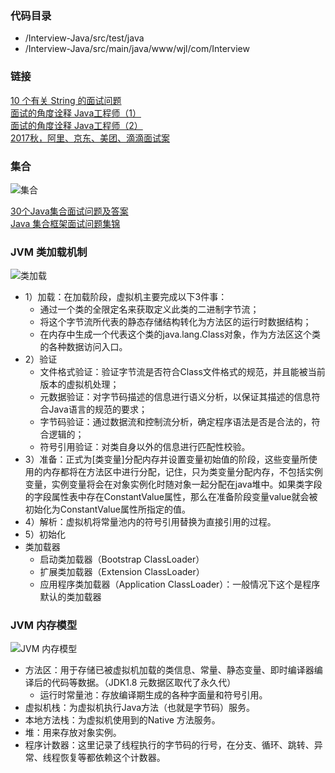 ### 代码目录
+ /Interview-Java/src/test/java 
+ /Interview-Java/src/main/java/www/wjl/com/Interview

### 链接
[10 个有关 String 的面试问题](https://mp.weixin.qq.com/s/uaytl6QKKTqLitvXxlcU2g)  
[面试的角度诠释 Java工程师（1）](https://mp.weixin.qq.com/s?__biz=MjM5NzMyMjAwMA==&mid=2651479600&idx=1&sn=7f310d3fe836232e72491e595ffbaa1f&chksm=bd25324f8a52bb59863fa0c133e6d381def118bed4d820ef523afb12ec62bac8d508202da214&mpshare=1&scene=1&srcid=061265cmoVaAepudXykwsdN6#rd)  
[面试的角度诠释 Java工程师（2）](https://mp.weixin.qq.com/s?__biz=MjM5NzMyMjAwMA==&mid=2651479604&idx=1&sn=2a4d352795d60297e236dc4d06b59a04&chksm=bd25324b8a52bb5d87856ceb2dc0e5338ab37c24da9f30297435f001ef43f1c49efc570e8606&mpshare=1&scene=1&srcid=0612FgwBictVHwxAhjHOc4ec#rd)  
[2017秋，阿里、京东、美团、滴滴面试案](https://mp.weixin.qq.com/s/BGo3RY6JLFeg87hH3Y60KA)

### 集合
![集合](http://img.blog.csdn.net/20160706172512559?watermark/2/text/aHR0cDovL2Jsb2cuY3Nkbi5uZXQv/font/5a6L5L2T/fontsize/400/fill/I0JBQkFCMA==/dissolve/70/gravity/Center)

[30个Java集合面试问题及答案](https://mp.weixin.qq.com/s?__biz=MzAwNDE2NTgzNQ==&mid=2247484485&idx=1&sn=e25d097893b232403d74b2110e5b1fab&chksm=9b315de1ac46d4f72b703b2c85e57019b481bdcc59dc53447a27909d7b8f70f0ed1ee4854159&mpshare=1&scene=23&srcid=0608pXE8NxhkbmuVbGvu5Qpd#rd)  
[Java 集合框架面试问题集锦](https://mp.weixin.qq.com/s?__biz=MjM5NzMyMjAwMA==&mid=2651480544&idx=1&sn=7b853579f783bf6d4ade4a79ca2dee6c&chksm=bd250d9f8a5284898ba1ba298e4367956ba6c7a15c01597ae70c56f30b1e72982d7a7d764c73&mpshare=1&scene=1&srcid=0612q9YIyiWAjSrjP6mEZ2A9#rd)

### JVM 类加载机制
![类加载](http://incdn1.b0.upaiyun.com/2017/06/2fb054008ca2898e0a17f7d79ce525a1.png)
+ 1）加载：在加载阶段，虚拟机主要完成以下3件事：
   - 通过一个类的全限定名来获取定义此类的二进制字节流；
   - 将这个字节流所代表的静态存储结构转化为方法区的运行时数据结构；
   - 在内存中生成一个代表这个类的java.lang.Class对象，作为方法区这个类的各种数据访问入口。
+ 2）验证  
   - 文件格式验证：验证字节流是否符合Class文件格式的规范，并且能被当前版本的虚拟机处理；
   - 元数据验证：对字节码描述的信息进行语义分析，以保证其描述的信息符合Java语言的规范的要求；
   - 字节码验证：通过数据流和控制流分析，确定程序语法是否是合法的，符合逻辑的；
  + 符号引用验证：对类自身以外的信息进行匹配性校验。
+ 3）准备：正式为[类变量]分配内存并设置变量初始值的阶段，这些变量所使用的内存都将在方法区中进行分配，记住，只为类变量分配内存，不包括实例变量，实例变量将会在对象实例化时随对象一起分配在java堆中。如果类字段的字段属性表中存在ConstantValue属性，那么在准备阶段变量value就会被初始化为ConstantValue属性所指定的值。
+ 4）解析：虚拟机将常量池内的符号引用替换为直接引用的过程。
+ 5）初始化
+ 类加载器
  - 启动类加载器（Bootstrap ClassLoader）
  - 扩展类加载器（Extension ClassLoader）
  - 应用程序类加载器（Application ClassLoader）：一般情况下这个是程序默认的类加载器

### JVM 内存模型
![JVM 内存模型](http://img.blog.csdn.net/20150720152805765?watermark/2/text/aHR0cDovL2Jsb2cuY3Nkbi5uZXQv/font/5a6L5L2T/fontsize/400/fill/I0JBQkFCMA==/dissolve/70/gravity/Center)
+ 方法区：用于存储已被虚拟机加载的类信息、常量、静态变量、即时编译器编译后的代码等数据。（JDK1.8 元数据区取代了永久代）
  - 运行时常量池：存放编译期生成的各种字面量和符号引用。
+ 虚拟机栈：为虚拟机执行Java方法（也就是字节码）服务。
+ 本地方法栈：为虚拟机使用到的Native 方法服务。
+ 堆：用来存放对象实例。
+ 程序计数器：这里记录了线程执行的字节码的行号，在分支、循环、跳转、异常、线程恢复等都依赖这个计数器。
